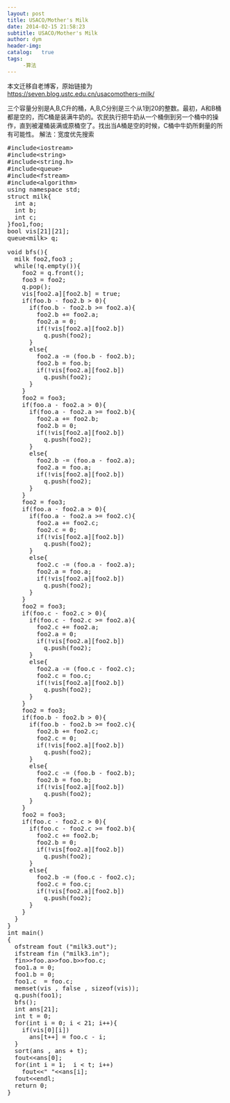 ```yaml
---
layout: post
title: USACO/Mother's Milk
date: 2014-02-15 21:58:23
subtitle: USACO/Mother's Milk
author: dym
header-img:
catalog:   true
tags:
     -算法
---
```


本文迁移自老博客，原始链接为 <https://seven.blog.ustc.edu.cn/usacomothers-milk/>

三个容量分别是A,B,C升的桶，A,B,C分别是三个从1到20的整数。最初，A和B桶都是空的，而C桶是装满牛奶的。农民执行把牛奶从一个桶倒到另一个桶中的操作，直到被灌桶装满或原桶空了。找出当A桶是空的时候，C桶中牛奶所剩量的所有可能性。
解法：宽度优先搜索
<pre class = "brush:[cpp]">
#include&lt;iostream&gt;
#include&lt;string&gt;
#include&lt;string.h&gt;
#include&lt;queue&gt;
#include&lt;fstream&gt;
#include&lt;algorithm&gt;
using namespace std;
struct milk{
  int a;
  int b;
  int c;
}foo1,foo;
bool vis[21][21];
queue&lt;milk&gt; q;

void bfs(){
  milk foo2,foo3 ;
  while(!q.empty()){
	foo2 = q.front();
	foo3 = foo2;
	q.pop();
	vis[foo2.a][foo2.b] = true;
	if(foo.b - foo2.b > 0){
	  if(foo.b - foo2.b >= foo2.a){
		foo2.b += foo2.a;
		foo2.a = 0;
		if(!vis[foo2.a][foo2.b])
		  q.push(foo2);
	  }
	  else{
		foo2.a -= (foo.b - foo2.b);
		foo2.b = foo.b;
		if(!vis[foo2.a][foo2.b])
		  q.push(foo2);
	  }
	}
	foo2 = foo3;
	if(foo.a - foo2.a > 0){
	  if(foo.a - foo2.a >= foo2.b){
		foo2.a += foo2.b;
		foo2.b = 0;
		if(!vis[foo2.a][foo2.b])
		  q.push(foo2);
	  }
	  else{
		foo2.b -= (foo.a - foo2.a);
		foo2.a = foo.a;
		if(!vis[foo2.a][foo2.b])
		  q.push(foo2);
	  }
	}
	foo2 = foo3;
	if(foo.a - foo2.a > 0){
	  if(foo.a - foo2.a >= foo2.c){
		foo2.a += foo2.c;
		foo2.c = 0;
		if(!vis[foo2.a][foo2.b])
		  q.push(foo2);
	  }
	  else{
		foo2.c -= (foo.a - foo2.a);
		foo2.a = foo.a;
		if(!vis[foo2.a][foo2.b])
		  q.push(foo2);
	  }
	}
	foo2 = foo3;
	if(foo.c - foo2.c > 0){
	  if(foo.c - foo2.c >= foo2.a){
		foo2.c += foo2.a;
		foo2.a = 0;
		if(!vis[foo2.a][foo2.b])
		  q.push(foo2);
	  }
	  else{
		foo2.a -= (foo.c - foo2.c);
		foo2.c = foo.c;
		if(!vis[foo2.a][foo2.b])
		  q.push(foo2);
	  }
	}
	foo2 = foo3;
	if(foo.b - foo2.b > 0){
	  if(foo.b - foo2.b >= foo2.c){
		foo2.b += foo2.c;
		foo2.c = 0;
		if(!vis[foo2.a][foo2.b])
		  q.push(foo2);
	  }
	  else{
		foo2.c -= (foo.b - foo2.b);
		foo2.b = foo.b;
		if(!vis[foo2.a][foo2.b])
		  q.push(foo2);
	  }
	}
	foo2 = foo3;
	if(foo.c - foo2.c > 0){
	  if(foo.c - foo2.c >= foo2.b){
		foo2.c += foo2.b;
		foo2.b = 0;
		if(!vis[foo2.a][foo2.b])
		  q.push(foo2);
	  }
	  else{
		foo2.b -= (foo.c - foo2.c);
		foo2.c = foo.c;
		if(!vis[foo2.a][foo2.b])
		  q.push(foo2);
	  }
	}
  }
}
int main()
{
  ofstream fout ("milk3.out");
  ifstream fin ("milk3.in");
  fin&gt;&gt;foo.a&gt;&gt;foo.b&gt;&gt;foo.c;
  foo1.a = 0;
  foo1.b = 0;
  foo1.c  = foo.c;
  memset(vis , false , sizeof(vis));
  q.push(foo1);
  bfs();
  int ans[21];
  int t = 0;
  for(int i = 0; i < 21; i++){
	if(vis[0][i])
	  ans[t++] = foo.c - i;
  }
  sort(ans , ans + t);
  fout&lt;&lt;ans[0];
  for(int i = 1;  i < t; i++)
	fout&lt;&lt;" "&lt;&lt;ans[i];
  fout&lt;&lt;endl;
  return 0;
}
</pre>
